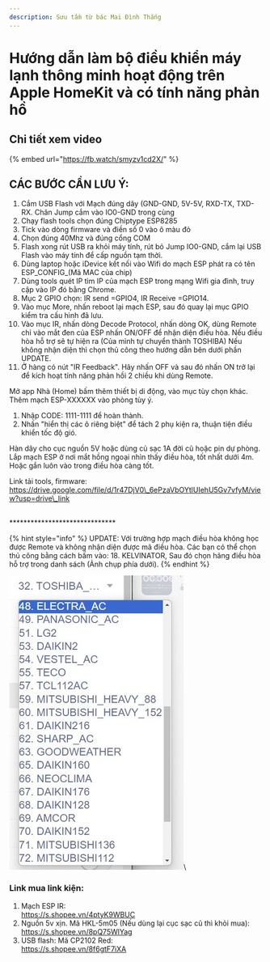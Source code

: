```yaml
---
description: Sưu tầm từ bác Mai Đình Thắng
---
```


# Hướng dẫn làm bộ điều khiển máy lạnh thông minh hoạt động trên Apple HomeKit và có tính năng phản hồ

## Chi tiết xem video

{% embed url="https://fb.watch/smyzv1cd2X/" %}

## CÁC BƯỚC CẦN LƯU Ý:

1. Cắm USB Flash với Mạch đúng dây (GND-GND, 5V-5V, RXD-TX, TXD-RX. Chân Jump cắm vào IO0-GND trong cùng
2. Chạy flash tools chọn đúng Chiptype ESP8285
3. Tick vào dòng firmware và điền số 0 vào ô màu đỏ
4. Chọn đúng 40Mhz và đúng cổng COM
5. Flash xong rút USB ra khỏi máy tính, rút bỏ Jump IO0-GND, cắm lại USB Flash vào máy tính để cấp nguồn tạm thời.
6. Dùng laptop hoặc iDevice kết nối vào Wifi do mạch ESP phát ra có tên ESP\_CONFIG\_(Mã MAC của chip)
7. Dùng tools quét IP tìm IP của mạch ESP trong mạng Wifi gia đình, truy cập vào IP đó bằng Chrome.
8. Mục 2 GPIO chọn: IR send =GPIO4, IR Receive =GPIO14.
9. Vào mục More, nhấn reboot lại mạch ESP, sau đó quay lại mục GPIO kiểm tra cấu hình đã lưu.
10. Vào mục IR, nhấn dòng Decode Protocol, nhấn dòng OK, dùng Remote chỉ vào mắt đen của ESP nhấn ON/OFF để nhận diện điều hòa. Nếu điều hòa hỗ trợ sẽ tự hiện ra (Của mình tự chuyển thành TOSHIBA) Nếu không nhận diện thì chọn thủ công theo hướng dẫn bên dưới phần UPDATE.
11. Ở hàng có nút "IR Feedback". Hãy nhấn OFF và sau đó nhấn ON trở lại để kích hoạt tính năng phản hồi 2 chiều khi dùng Remote.

Mở app Nhà (Home) bấm thêm thiết bị di động, vào mục tùy chọn khác. Thêm mạch ESP-XXXXXX vào phòng tùy ý.

1. Nhập CODE: 1111-1111 để hoàn thành.
2. Nhấn "hiển thị các ô riêng biệt" để tách 2 phụ kiện ra, thuận tiện điều khiển tốc độ gió.

Hàn dây cho cục nguồn 5V hoặc dùng củ sạc 1A đời cũ hoặc pin dự phòng. Lắp mạch ESP ở nơi mắt hồng ngoại nhìn thấy điều hòa, tốt nhất dưới 4m. Hoặc gắn luôn vào trong điều hòa càng tốt.

Link tải tools, firmware: https://drive.google.com/file/d/1r47DjV0\_6ePzaVbOYtlUIehU5Gv7vfyM/view?usp=drive\_link

\
\*\*\*\*\*\*\*\*\*\*\*\*\*\*\*\*\*\*\*\*\*\*\*\*\*\*\*\*\*\*

{% hint style="info" %}
UPDATE: Với trường hợp mạch điều hòa không học được Remote và không nhận diện được mã điều hòa. Các bạn có thể chọn thủ công bằng cách bấm vào: 18. KELVINATOR, Sau đó chọn hãng điều hòa hỗ trợ trong danh sách (Ảnh chụp phía dưới).
{% endhint %}

![](<../../../wiki/.gitbook/assets/image (4).png>)\


### Link mua link kiện:

1. Mạch ESP IR:\
   https://s.shopee.vn/4ptyK9WBUC
2. Nguồn 5v xịn. Mã HKL-5m05 (Nếu dùng lại cục sạc cũ thì khỏi mua):\
   https://s.shopee.vn/8pQ75WlYag
3. USB flash: Mã CP2102 Red:\
   https://s.shopee.vn/8f6gtF7iXA
